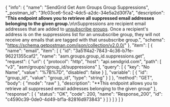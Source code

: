 {
  "info": {
    "name": "SendGrid Get Asm Groups Group  Suppressions",
    "_postman_id": "3fc03ce6-5ca2-4dc5-a2dc-34e5a2d30f7a",
    "description": "**This endpoint allows you to retrieve all suppressed email addresses belonging to the given group.**\n\nSuppressions are recipient email addresses that are added to [unsubscribe groups](https://sendgrid.com/docs/API_Reference/Web_API_v3/Suppression_Management/groups.html). Once a recipient's address is on the suppressions list for an unsubscribe group, they will not receive any emails that are tagged with that unsubscribe group.",
    "schema": "https://schema.getpostman.com/json/collection/v2.0.0/"
  },
  "item": [
    {
      "name": "email",
      "item": [
        {
          "id": "3a51f4a2-7843-4c36-b7fe-96221355caf2",
          "name": "asm.groups.group_id.suppressions.get",
          "request": {
            "url": {
              "protocol": "http",
              "host": "api.sendgrid.com",
              "path": [
                "v3",
                "asm/groups/:group_id/suppressions"
              ],
              "query": [
                {
                  "key": "No Name",
                  "value": "%7B%7D",
                  "disabled": false
                }
              ],
              "variable": [
                {
                  "id": "group_id",
                  "value": "group_id",
                  "type": "string"
                }
              ]
            },
            "method": "GET",
            "body": {
              "mode": "raw"
            },
            "description": "**This endpoint allows you to retrieve all suppressed email addresses belonging to the given group"
          },
          "response": [
            {
              "status": "OK",
              "code": 200,
              "name": "Response_200",
              "id": "c4590c39-0de0-4d49-bf1a-82816d973843"
            }
          ]
        }
      ]
    }
  ]
}